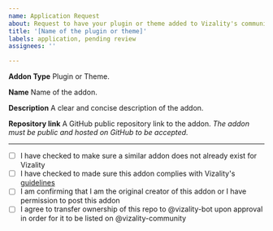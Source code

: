 ```yaml
---
name: Application Request
about: Request to have your plugin or theme added to Vizality's community organization, as well as our website and in-app selection.
title: '[Name of the plugin or theme]' 
labels: application, pending review
assignees: ''

---
```


**Addon Type**
Plugin or Theme.

**Name**
Name of the addon.

**Description**
A clear and concise description of the addon.

**Repository link**
A GitHub public repository link to the addon. *The addon must be public and hosted on GitHub to be accepted.*

----

- [ ] I have checked to make sure a similar addon does not already exist for Vizality
- [ ] I have checked to made sure this addon complies with Vizality's [guidelines](https://github.com/vizality-community/guidelines)
- [ ] I am confirming that I am the original creator of this addon or I have permission to post this addon
- [ ] I agree to transfer ownership of this repo to @vizality-bot upon approval in order for it to be listed on @vizality-community

